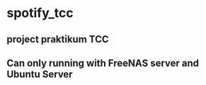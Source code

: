 # spotify_tcc
project praktikum TCC
-------------------------------------
Can only running with FreeNAS server and Ubuntu Server
-------------------------------------
